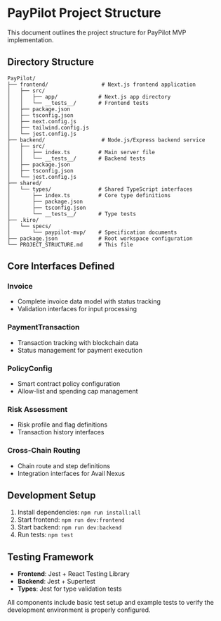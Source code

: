 # PayPilot Project Structure

This document outlines the project structure for PayPilot MVP implementation.

## Directory Structure

```
PayPilot/
├── frontend/                 # Next.js frontend application
│   ├── src/
│   │   ├── app/             # Next.js app directory
│   │   └── __tests__/       # Frontend tests
│   ├── package.json
│   ├── tsconfig.json
│   ├── next.config.js
│   ├── tailwind.config.js
│   └── jest.config.js
├── backend/                  # Node.js/Express backend service
│   ├── src/
│   │   ├── index.ts         # Main server file
│   │   └── __tests__/       # Backend tests
│   ├── package.json
│   ├── tsconfig.json
│   └── jest.config.js
├── shared/
│   └── types/               # Shared TypeScript interfaces
│       ├── index.ts         # Core type definitions
│       ├── package.json
│       ├── tsconfig.json
│       └── __tests__/       # Type tests
├── .kiro/
│   └── specs/
│       └── paypilot-mvp/    # Specification documents
├── package.json             # Root workspace configuration
└── PROJECT_STRUCTURE.md     # This file
```

## Core Interfaces Defined

### Invoice
- Complete invoice data model with status tracking
- Validation interfaces for input processing

### PaymentTransaction  
- Transaction tracking with blockchain data
- Status management for payment execution

### PolicyConfig
- Smart contract policy configuration
- Allow-list and spending cap management

### Risk Assessment
- Risk profile and flag definitions
- Transaction history interfaces

### Cross-Chain Routing
- Chain route and step definitions
- Integration interfaces for Avail Nexus

## Development Setup

1. Install dependencies: `npm run install:all`
2. Start frontend: `npm run dev:frontend`
3. Start backend: `npm run dev:backend`
4. Run tests: `npm test`

## Testing Framework

- **Frontend**: Jest + React Testing Library
- **Backend**: Jest + Supertest
- **Types**: Jest for type validation tests

All components include basic test setup and example tests to verify the development environment is properly configured.